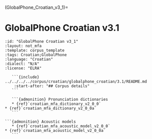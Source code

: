 
(GlobalPhone_Croatian_v3_1)=
# GlobalPhone Croatian v3.1

``````{corpus} GlobalPhone Croatian v3.1
:id: "GlobalPhone Croatian v3_1"
:layout: not_mfa
:template: corpus_template
:tags: Croatian;GlobalPhone
:language: "Croatian"
:dialect: "N/A"
:license: "ELRA"

   ```{include} ../../../../corpus/croatian/globalphone_croatian/3.1/README.md
    :start-after: "## Corpus details"
   ```

   ```{admonition} Pronunciation dictionaries
   * {ref}`croatian_mfa_dictionary_v2_0_0`
* {ref}`croatian_mfa_dictionary_v2_0_0a`
   ```

```{admonition} Acoustic models
   * {ref}`croatian_mfa_acoustic_model_v2_0_0`
* {ref}`croatian_mfa_acoustic_model_v2_0_0a`
   ```
``````
